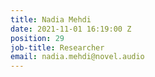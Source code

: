 ```yaml
---
title: Nadia Mehdi
date: 2021-11-01 16:19:00 Z
position: 29
job-title: Researcher
email: nadia.mehdi@novel.audio
---
```


